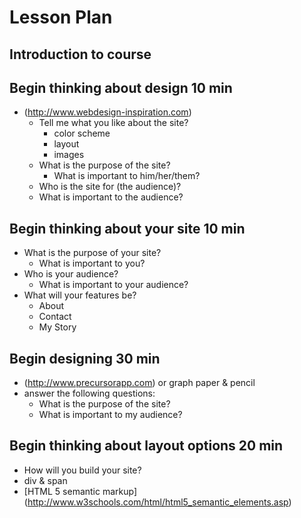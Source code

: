 # Lesson Plan

## Introduction to course

## Begin thinking about design 10 min
  - (http://www.webdesign-inspiration.com)
    - Tell me what you like about the site?
      - color scheme
      - layout
      - images
    - What is the purpose of the site?
      - What is important to him/her/them?
    - Who is the site for (the audience)?
     - What is important to the audience?

## Begin thinking about your site 10 min
  - What is the purpose of your site?
    - What is important to you?
  - Who is your audience?
    - What is important to your audience?
  - What will your features be?
    - About
    - Contact
    - My Story

## Begin designing 30 min
  - (http://www.precursorapp.com) or graph paper & pencil
  - answer the following questions:
    - What is the purpose of the site?
    - What is important to my audience?

## Begin thinking about layout options 20 min
  - How will you build your site?
  - div & span
  - [HTML 5 semantic markup] (http://www.w3schools.com/html/html5_semantic_elements.asp)

